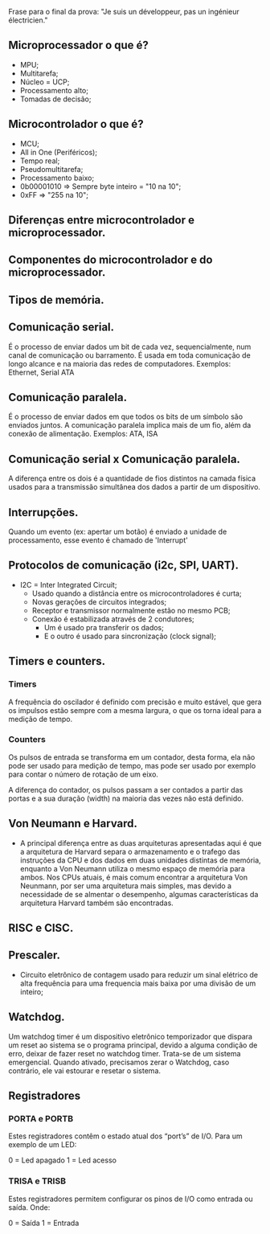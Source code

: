 Frase para o final da prova: "Je suis un développeur, pas un ingénieur électricien."

## Microprocessador o que é?

* MPU;
* Multitarefa;
* Núcleo = UCP;
* Processamento alto;
* Tomadas de decisão;

## Microcontrolador o que é?

* MCU;
* All in One (Periféricos);
* Tempo real;
* Pseudomultitarefa;
* Processamento baixo;
* 0b00001010 => Sempre byte inteiro = "10 na 10";
* 0xFF => "255 na 10";

## Diferenças entre microcontrolador e microprocessador.

## Componentes do microcontrolador e do microprocessador.

## Tipos de memória.

## Comunicação serial.

É o processo de enviar dados um bit de cada vez, sequencialmente, num canal de comunicação ou barramento. É usada em toda comunicação de longo alcance e na maioria das redes de computadores. Exemplos: Ethernet, Serial ATA

## Comunicação paralela.

É o processo de enviar dados em que todos os bits de um símbolo são enviados juntos. A comunicação paralela implica mais de um fio, além da conexão de alimentação. Exemplos: ATA, ISA

## Comunicação serial x Comunicação paralela.

A diferença entre os dois é a quantidade de fios distintos na camada física usados para a transmissão simultânea dos dados a partir de um dispositivo.



## Interrupções.

Quando um evento (ex: apertar um botão) é enviado a unidade de processamento, esse evento é chamado de 'Interrupt'

## Protocolos de comunicação (i2c, SPI, UART).

* I2C = Inter Integrated Circuit;
  * Usado quando a distância entre os microcontroladores é curta;
  * Novas gerações de circuitos integrados;
  * Receptor e transmissor normalmente estão no mesmo PCB;
  * Conexão é estabilizada através de 2 condutores;
    * Um é usado pra transferir os dados;
    * E o outro é usado para sincronização (clock signal);

## Timers e counters.

### Timers

A frequência do oscilador é definido com precisão e muito estável, que gera os impulsos estão sempre com a mesma largura, o que os torna ideal para a medição de tempo.

### Counters

Os pulsos de entrada se transforma em um contador, desta forma, ela não pode ser usado para medição de tempo, mas pode ser usado por exemplo para contar o número de rotação de um eixo.

A diferença do contador, os pulsos passam a ser contados a partir das portas e a sua duração (width) na maioria das vezes não está definido.

## Von Neumann e Harvard.

* A principal diferença entre as duas arquiteturas apresentadas aqui é que a arquitetura de Harvard separa o armazenamento e o trafego das instruções da CPU e dos dados em duas unidades distintas de memória, enquanto a Von Neumann utiliza o mesmo espaço de memória para ambos. Nos CPUs atuais, é mais comum encontrar a arquitetura Von Neunmann, por ser uma arquitetura mais simples, mas devido a necessidade de se almentar o desempenho, algumas características  da arquitetura Harvard também são encontradas.

## RISC e CISC.

## Prescaler.

* Circuito eletrônico de contagem usado para reduzir um sinal elétrico de alta frequência para uma frequencia mais baixa por uma divisão de um inteiro;

## Watchdog.

Um watchdog timer é um dispositivo eletrônico temporizador que dispara um reset ao sistema se o programa principal, devido a alguma condição de erro, deixar de fazer reset no watchdog timer. Trata-se de um sistema emergencial. Quando ativado, precisamos zerar o Watchdog, caso contrário, ele vai estourar e resetar o sistema.

## Registradores

### PORTA e PORTB

Estes registradores contêm o estado atual dos “port’s” de I/O. Para um exemplo de um LED:

0 = Led apagado
1 = Led acesso

### TRISA e TRISB

Estes registradores permitem configurar os pinos de I/O como entrada ou saída. Onde:

0 = Saída
1 = Entrada

